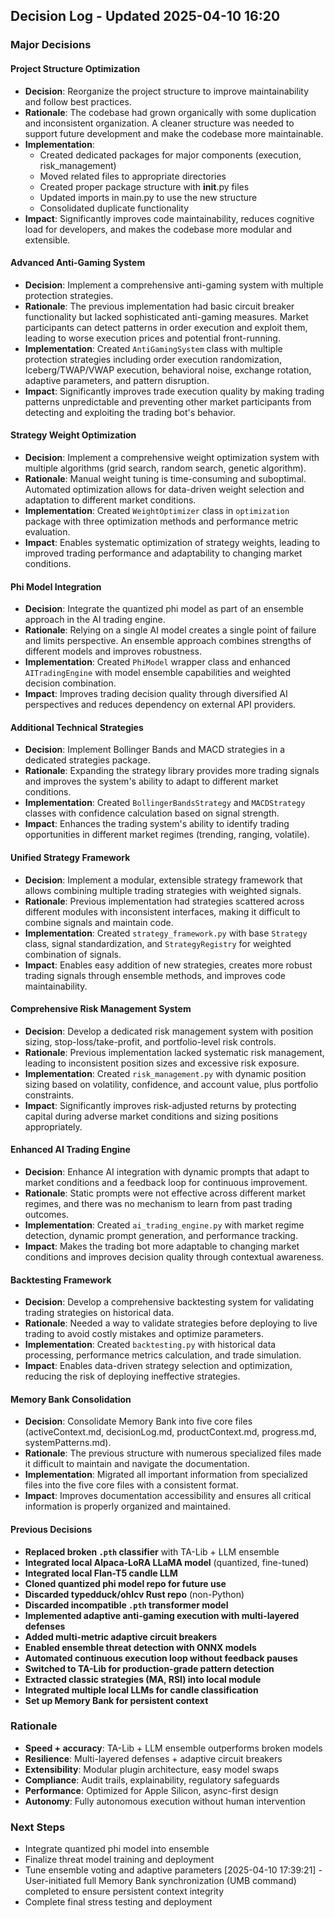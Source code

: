 ## Decision Log - Updated 2025-04-10 16:20

### Major Decisions

#### Project Structure Optimization
- **Decision**: Reorganize the project structure to improve maintainability and follow best practices.
- **Rationale**: The codebase had grown organically with some duplication and inconsistent organization. A cleaner structure was needed to support future development and make the codebase more maintainable.
- **Implementation**: 
  - Created dedicated packages for major components (execution, risk_management)
  - Moved related files to appropriate directories
  - Created proper package structure with __init__.py files
  - Updated imports in main.py to use the new structure
  - Consolidated duplicate functionality
- **Impact**: Significantly improves code maintainability, reduces cognitive load for developers, and makes the codebase more modular and extensible.

#### Advanced Anti-Gaming System
- **Decision**: Implement a comprehensive anti-gaming system with multiple protection strategies.
- **Rationale**: The previous implementation had basic circuit breaker functionality but lacked sophisticated anti-gaming measures. Market participants can detect patterns in order execution and exploit them, leading to worse execution prices and potential front-running.
- **Implementation**: Created `AntiGamingSystem` class with multiple protection strategies including order execution randomization, Iceberg/TWAP/VWAP execution, behavioral noise, exchange rotation, adaptive parameters, and pattern disruption.
- **Impact**: Significantly improves trade execution quality by making trading patterns unpredictable and preventing other market participants from detecting and exploiting the trading bot's behavior.

#### Strategy Weight Optimization
- **Decision**: Implement a comprehensive weight optimization system with multiple algorithms (grid search, random search, genetic algorithm).
- **Rationale**: Manual weight tuning is time-consuming and suboptimal. Automated optimization allows for data-driven weight selection and adaptation to different market conditions.
- **Implementation**: Created `WeightOptimizer` class in `optimization` package with three optimization methods and performance metric evaluation.
- **Impact**: Enables systematic optimization of strategy weights, leading to improved trading performance and adaptability to changing market conditions.

#### Phi Model Integration
- **Decision**: Integrate the quantized phi model as part of an ensemble approach in the AI trading engine.
- **Rationale**: Relying on a single AI model creates a single point of failure and limits perspective. An ensemble approach combines strengths of different models and improves robustness.
- **Implementation**: Created `PhiModel` wrapper class and enhanced `AITradingEngine` with model ensemble capabilities and weighted decision combination.
- **Impact**: Improves trading decision quality through diversified AI perspectives and reduces dependency on external API providers.

#### Additional Technical Strategies
- **Decision**: Implement Bollinger Bands and MACD strategies in a dedicated strategies package.
- **Rationale**: Expanding the strategy library provides more trading signals and improves the system's ability to adapt to different market conditions.
- **Implementation**: Created `BollingerBandsStrategy` and `MACDStrategy` classes with confidence calculation based on signal strength.
- **Impact**: Enhances the trading system's ability to identify trading opportunities in different market regimes (trending, ranging, volatile).



#### Unified Strategy Framework
- **Decision**: Implement a modular, extensible strategy framework that allows combining multiple trading strategies with weighted signals.
- **Rationale**: Previous implementation had strategies scattered across different modules with inconsistent interfaces, making it difficult to combine signals and maintain code.
- **Implementation**: Created `strategy_framework.py` with base `Strategy` class, signal standardization, and `StrategyRegistry` for weighted combination of signals.
- **Impact**: Enables easy addition of new strategies, creates more robust trading signals through ensemble methods, and improves code maintainability.

#### Comprehensive Risk Management System
- **Decision**: Develop a dedicated risk management system with position sizing, stop-loss/take-profit, and portfolio-level risk controls.
- **Rationale**: Previous implementation lacked systematic risk management, leading to inconsistent position sizes and excessive risk exposure.
- **Implementation**: Created `risk_management.py` with dynamic position sizing based on volatility, confidence, and account value, plus portfolio constraints.
- **Impact**: Significantly improves risk-adjusted returns by protecting capital during adverse market conditions and sizing positions appropriately.

#### Enhanced AI Trading Engine
- **Decision**: Enhance AI integration with dynamic prompts that adapt to market conditions and a feedback loop for continuous improvement.
- **Rationale**: Static prompts were not effective across different market regimes, and there was no mechanism to learn from past trading outcomes.
- **Implementation**: Created `ai_trading_engine.py` with market regime detection, dynamic prompt generation, and performance tracking.
- **Impact**: Makes the trading bot more adaptable to changing market conditions and improves decision quality through contextual awareness.

#### Backtesting Framework
- **Decision**: Develop a comprehensive backtesting system for validating trading strategies on historical data.
- **Rationale**: Needed a way to validate strategies before deploying to live trading to avoid costly mistakes and optimize parameters.
- **Implementation**: Created `backtesting.py` with historical data processing, performance metrics calculation, and trade simulation.
- **Impact**: Enables data-driven strategy selection and optimization, reducing the risk of deploying ineffective strategies.

#### Memory Bank Consolidation
- **Decision**: Consolidate Memory Bank into five core files (activeContext.md, decisionLog.md, productContext.md, progress.md, systemPatterns.md).
- **Rationale**: The previous structure with numerous specialized files made it difficult to maintain and navigate the documentation.
- **Implementation**: Migrated all important information from specialized files into the five core files with a consistent format.
- **Impact**: Improves documentation accessibility and ensures all critical information is properly organized and maintained.

#### Previous Decisions
- **Replaced broken `.pth` classifier** with TA-Lib + LLM ensemble
- **Integrated local Alpaca-LoRA LLaMA model** (quantized, fine-tuned)
- **Integrated local Flan-T5 candle LLM**
- **Cloned quantized phi model repo for future use**
- **Discarded typedduck/ohlcv Rust repo** (non-Python)
- **Discarded incompatible `.pth` transformer model**
- **Implemented adaptive anti-gaming execution with multi-layered defenses**
- **Added multi-metric adaptive circuit breakers**
- **Enabled ensemble threat detection with ONNX models**
- **Automated continuous execution loop without feedback pauses**
- **Switched to TA-Lib for production-grade pattern detection**
- **Extracted classic strategies (MA, RSI) into local module**
- **Integrated multiple local LLMs for candle classification**
- **Set up Memory Bank for persistent context**

### Rationale

- **Speed + accuracy**: TA-Lib + LLM ensemble outperforms broken models
- **Resilience**: Multi-layered defenses + adaptive circuit breakers
- **Extensibility**: Modular plugin architecture, easy model swaps
- **Compliance**: Audit trails, explainability, regulatory safeguards
- **Performance**: Optimized for Apple Silicon, async-first design
- **Autonomy**: Fully autonomous execution without human intervention

### Next Steps

- Integrate quantized phi model into ensemble
- Finalize threat model training and deployment
- Tune ensemble voting and adaptive parameters
[2025-04-10 17:39:21] - User-initiated full Memory Bank synchronization (UMB command) completed to ensure persistent context integrity
- Complete final stress testing and deployment
